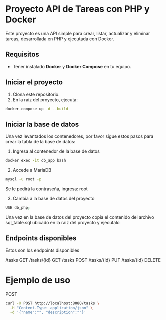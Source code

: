 # Proyecto API de Tareas con PHP y Docker

Este proyecto es una API simple para crear, listar, actualizar y eliminar tareas, desarrollada en PHP y ejecutada con Docker.

## Requisitos

- Tener instalado **Docker** y **Docker Compose** en tu equipo.

## Iniciar el proyecto

1. Clona este repositorio.
2. En la raíz del proyecto, ejecuta:

```bash
docker-compose up -d --build
```

## Iniciar la base de datos
Una vez levantados los contenedores, por favor sigue estos pasos para crear la tabla de la base de datos:

1. Ingresa al contenedor de la base de datos
```bash
docker exec -it db_app bash
```

2. Accede a MariaDB
```bash
mysql -u root -p
```
Se le pedirá la contraseña, ingresa: root

3. Cambia a la base de datos del proyecto
```bash
USE db_php;
```

Una vez en la base de datos del proyecto copia el contenido del archivo sql_table.sql ubicado en la raiz del proyecto y ejecutalo

## Endpoints disponibles
Estos son los endpoints disponibles

/tasks GET
/tasks/{id} GET
/tasks POST
/tasks/{id} PUT
/tasks/{id} DELETE

# Ejemplo de uso
POST
```bash
curl -X POST http://localhost:8080/tasks \
  -H "Content-Type: application/json" \
  -d '{"name":"", "description":""}'
```
